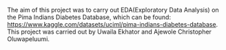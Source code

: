 The aim of this project was to carry out EDA(Exploratory Data Analysis) on the Pima Indians Diabetes Database, which can be found: https://www.kaggle.com/datasets/uciml/pima-indians-diabetes-database. This project was carried out by Uwaila Ekhator and Ajewole Christopher Oluwapeluumi.
